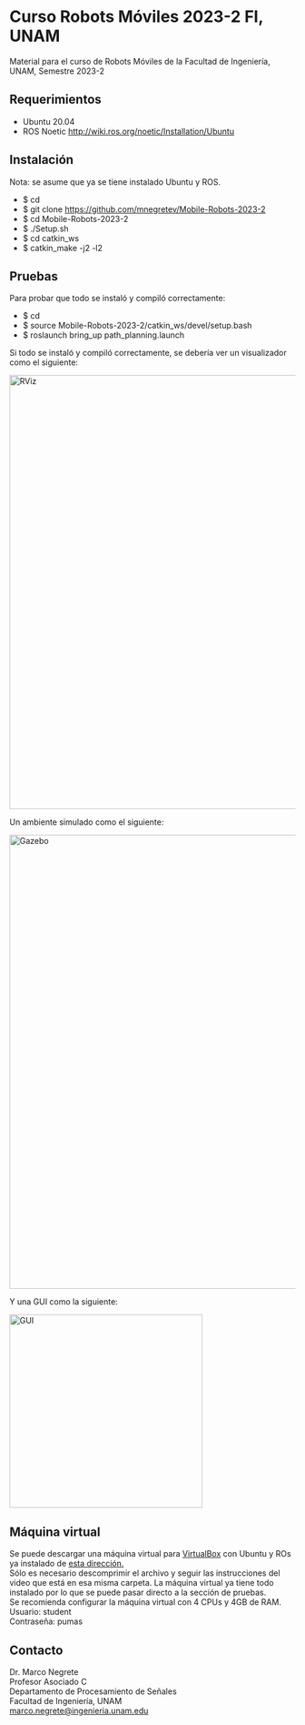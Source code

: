 # Curso Robots Móviles 2023-2 FI, UNAM

Material para el curso de Robots Móviles de la Facultad de Ingeniería, UNAM, Semestre 2023-2

## Requerimientos

* Ubuntu 20.04
* ROS Noetic http://wiki.ros.org/noetic/Installation/Ubuntu

## Instalación

Nota: se asume que ya se tiene instalado Ubuntu y ROS.

* $ cd
* $ git clone https://github.com/mnegretev/Mobile-Robots-2023-2
* $ cd Mobile-Robots-2023-2
* $ ./Setup.sh
* $ cd catkin_ws
* $ catkin_make -j2 -l2

## Pruebas

Para probar que todo se instaló y compiló correctamente:

* $ cd 
* $ source Mobile-Robots-2023-2/catkin_ws/devel/setup.bash
* $ roslaunch bring_up path_planning.launch

Si todo se instaló y compiló correctamente, se debería ver un visualizador como el siguiente:

<img src="https://github.com/mnegretev/Mobile-Robots-2023-2/blob/master/Media/rviz.png" alt="RViz" width="763"/>

Un ambiente simulado como el siguiente:

<img src="https://github.com/mnegretev/Mobile-Robots-2023-2/blob/master/Media/gazebo.png" alt="Gazebo" width="798"/>

Y una GUI como la siguiente:

<img src="https://github.com/mnegretev/Mobile-Robots-2023-2/blob/master/Media/gui.png" alt="GUI" width="340"/>

## Máquina virtual

Se puede descargar una máquina virtual para [VirtualBox](https://www.virtualbox.org/wiki/Downloads) con Ubuntu y ROs ya instalado de [esta dirección.](https://drive.google.com/drive/folders/1T-gDsEb5Opl4gbx2qPQYEelyPnEe91Yk?usp=share_link) <br>
Sólo es necesario  descomprimir el archivo y seguir las instrucciones del video que está en esa misma carpeta. La máquina virtual ya tiene todo instalado por lo que se puede pasar directo a la sección de pruebas.<br> 
Se recomienda configurar la máquina virtual con 4 CPUs y 4GB de RAM.<br>
Usuario: student <br>
Contraseña: pumas


## Contacto
Dr. Marco Negrete<br>
Profesor Asociado C<br>
Departamento de Procesamiento de Señales<br>
Facultad de Ingeniería, UNAM <br>
marco.negrete@ingenieria.unam.edu<br>
